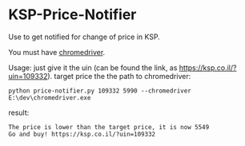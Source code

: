 # KSP-Price-Notifier
Use to get notified for change of price in KSP.

You must have [chromedriver](https://chromedriver.chromium.org/).

Usage:
just give it the uin (can be found the link, as https://ksp.co.il/?uin=109332). target price the the path to chromedriver:
```
python price-notifier.py 109332 5990 --chromedriver E:\dev\chromedriver.exe
```
result:
```
The price is lower than the target price, it is now 5549
Go and buy! https://ksp.co.il/?uin=109332
```
